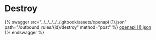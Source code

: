 # Destroy

{% swagger src="../../../../../.gitbook/assets/openapi (1).json" path="/outbound_rules/{id}/destroy" method="post" %}
[openapi (1).json](<../../../../../.gitbook/assets/openapi (1).json>)
{% endswagger %}
